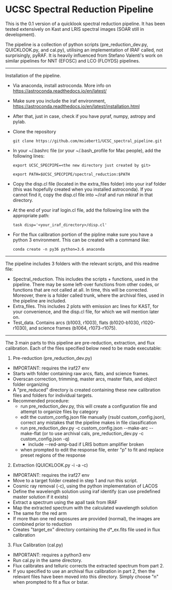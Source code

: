 UCSC Spectral Reduction Pipeline
==============

This is the 0.1 version of a quicklook spectral reduction pipeline. It has been tested extensively on Kast and LRIS spectral images (SOAR still in development). 

The pipeline is a collection of python scripts (pre_reduction_dev.py, QUICKLOOK.py, and cal.py), utilising an implementation of IRAF called, not surprisingly, pyRAF. It is heavily influenced from Stefano Valenti's work on similar pipelines for NNT (EFOSC) and LCO (FLOYDS) pipelines.

-------------

Installation of the pipeline.

- Via anaconda, install astroconda. More info on https://astroconda.readthedocs.io/en/latest/
- Make sure you include the iraf environment, https://astroconda.readthedocs.io/en/latest/installation.html
- After that, just in case, check if you have pyraf, numpy, astropy and pylab.
- Clone the repository

     ```git clone https://github.com/msiebert1/UCSC_spectral_pipeline.git```

- In your ~/.bashrc file (or your ~/.bash_profile for Mac people), add the following lines:

     ```export UCSC_SPECPIPE=<the new directory just created by git>```

     ```export PATH=$UCSC_SPECPIPE/spectral_reduction:$PATH```

- Copy the disp.cl file (located in the extra_files folder) into your iraf folder
(this was hopefully created when you installed astroconda). If you cannot find it,
copy the disp.cl file into ~/iraf and run mkiraf in that directory.
- At the end of your iraf login.cl file, add the following line with the appropriate path:

     ```task disp='<your_iraf_directory>/disp.cl'```

- For the flux calibration portion of the pipline make sure you have a python 3 environment. This can be 
created with a command like:

    ```conda create -n py36 python=3.6 anaconda```
  
------------

The pipeline includes 3 folders with the relevant scripts, and this readme file:

- Spectral_reduction. This includes the scripts + functions, used in the
pipeline. There may be some left-over functions from other codes, or
functions that are not called at all. In time, this will be corrected.
Moreover, there is a folder called trunk, where the archival files, used in the pipeline are included.
- Extra_files. This includes 2 plots with emission arc lines for KAST,
for your convenience, and the disp.cl file, for which we will mention later on.
- Test_data. Contains arcs (b1003, r1003), flats (b1020-b1030, r1020-r1030), and science frames 
(b1064, r1073-r1075).

-----------

The 3 main parts to this pipeline are pre-reduction, extraction, and flux calibration. Each of
the files specified below need to be made executable:

1) Pre-reduction (pre_reduction_dev.py)
- IMPORTANT: requires the iraf27 env
- Starts with folder containing raw arcs, flats, and science frames.
- Overscan correction, trimming, master arcs, master flats, and object folder organizing
- A "pre_reduced" directory is created containing these new calibration files and 
folders for individual targets.
- Recommended procedure:
	- run pre_reduction_dev.py, this will create a configuration file and attempt to organize files by category
	- edit the custom_config.json file manually (rsubl custom_config.json), correct any mistakes that the pipeline makes in file classification
	- run pre_reduction_dev.py -c custom_config.json --make-arc --make-flat (or to use archival cals, pre_reduction_dev.py -c custom_config.json -q)
		- include --red-amp-bad if LRIS bottom amplifier broken
	- when prompted to edit the response file, enter "p" to fit and replace preset regions of the response

2) Extraction (QUICKLOOK.py -i -a -c)
- IMPORTANT: requires the iraf27 env
- Move to a target folder created in step 1 and run this script.
- Cosmic ray removal (-c), using the python implementation of LACOS
- Define the wavelength solution using iraf identify (can use predefined master solution if it exists)
- Extract a spectrum using the apall task from IRAF
- Map the extracted spectrum with the calculated wavelength solution
- The same for the red arm
- If more than one red exposures are provided (normal), the images
are combined prior to reduction
- Creates "target_ex" directory containing the d*_ex.fits file used in flux calibration

3) Flux Calibration (cal.py)
- IMPORTANT: requires a python3 env
- Run cal.py in the same directory.
- Flux calibrates and telluric corrects the extracted spectrum from part 2.
- If you specified to use an archival flux calibration in part 2, then the relevant files have
been moved into this directory. Simply choose "n" when prompted to fit a flux or bstar.

